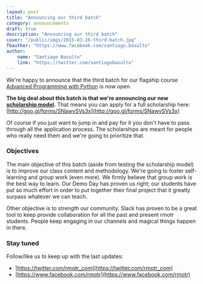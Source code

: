 ```yaml
---
layout: post
title: "Announcing our third batch"
category: announcements
draft: true
description: "Announcing our third batch"
cover: "/public/imgs/2015-03-26-third-batch.jpg"
fbauthor: "https://www.facebook.com/santiago.basulto"
author:
    name: "Santiago Basulto"
    link: "https://twitter.com/santiagobasulto"
---
```


We're happy to announce that the third batch for our flagship course [Advanced Programming with Python](http://bit.ly/rmotr-3rd-batch) is now open.

**The big deal about this batch is that we're announcing our new [scholarship model](#).** That means you can apply for a full scholarship here: [http://goo.gl/forms/SNawvSVs3x](http://goo.gl/forms/SNawvSVs3x)

Of course if you just want to jump in and pay for it you don't have to pass through all the application process. The scholarships are meant for people who really need them and we're going to prioritize that.

### Objectives

The main objective of this batch (aside from testing the scholarship model) is to improve our class content and methodology. We're going to foster self-learning and group work (even more). We firmly believe that group work is the best way to learn. Our Demo Day has proven us right; our students have put so much effort in order to put together their final project that it greatly surpass whatever we can teach.

Other objective is to strength our community. Slack has proven to be a great tool to keep provide collaboration for all the past and present rmotr students. People keep engaging in our channels and magical things happen in there.

### Stay tuned

Follow/like us to keep up with the last updates:

* [https://twitter.com/rmotr_com](https://twitter.com/rmotr_com)
* [https://www.facebook.com/rmotr](https://www.facebook.com/rmotr)
